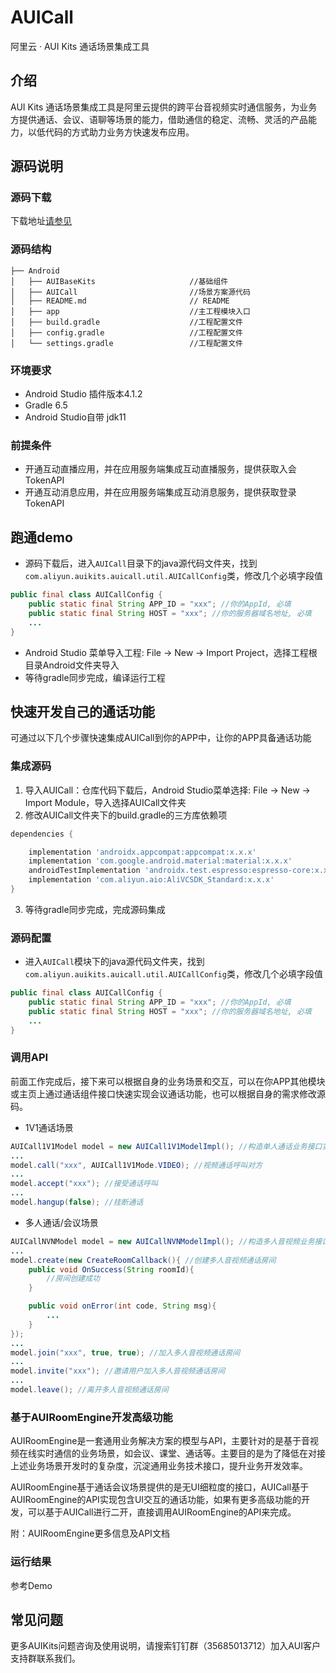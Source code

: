 # AUICall
阿里云 · AUI Kits 通话场景集成工具

## 介绍
AUI Kits 通话场景集成工具是阿里云提供的跨平台音视频实时通信服务，为业务方提供通话、会议、语聊等场景的能力，借助通信的稳定、流畅、灵活的产品能力，以低代码的方式助力业务方快速发布应用。


## 源码说明

### 源码下载
下载地址[请参见](https://github.com/MediaBox-AUIKits/AUICall/tree/main/Android)

### 源码结构
```
├── Android
│   ├── AUIBaseKits                     //基础组件
│   ├── AUICall                         //场景方案源代码
│   ├── README.md                       // README
│   ├── app                             //主工程模块入口
│   ├── build.gradle                    //工程配置文件
│   ├── config.gradle                   //工程配置文件
│   └── settings.gradle                 //工程配置文件
```

### 环境要求
- Android Studio 插件版本4.1.2
- Gradle 6.5
- Android Studio自带 jdk11

### 前提条件
- 开通互动直播应用，并在应用服务端集成互动直播服务，提供获取入会TokenAPI
- 开通互动消息应用，并在应用服务端集成互动消息服务，提供获取登录TokenAPI


## 跑通demo

- 源码下载后，进入`AUICall`目录下的java源代码文件夹，找到`com.aliyun.auikits.auicall.util.AUICallConfig`类，修改几个必填字段值

```java
public final class AUICallConfig {
    public static final String APP_ID = "xxx"; //你的AppId, 必填
    public static final String HOST = "xxx"; //你的服务器域名地址, 必填
    ...
}

``` 
- Android Studio 菜单导入工程: File -> New -> Import Project，选择工程根目录Android文件夹导入
- 等待gradle同步完成，编译运行工程

## 快速开发自己的通话功能
可通过以下几个步骤快速集成AUICall到你的APP中，让你的APP具备通话功能

### 集成源码
1. 导入AUICall：仓库代码下载后，Android Studio菜单选择: File -> New -> Import Module，导入选择AUICall文件夹
2. 修改AUICall文件夹下的build.gradle的三方库依赖项

```gradle
dependencies {

    implementation 'androidx.appcompat:appcompat:x.x.x'                     //修改x.x.x为你工程适配的版本
    implementation 'com.google.android.material:material:x.x.x'             //修改x.x.x为你工程适配的版本
    androidTestImplementation 'androidx.test.espresso:espresso-core:x.x.x'  //修改x.x.x为你工程适配的版本
    implementation 'com.aliyun.aio:AliVCSDK_Standard:x.x.x'                  //修改x.x.x为你工程适配的版本
}
```
3. 等待gradle同步完成，完成源码集成

### 源码配置

- 进入`AUICall`模块下的java源代码文件夹，找到`com.aliyun.auikits.auicall.util.AUICallConfig`类，修改几个必填字段值

```java
public final class AUICallConfig {
    public static final String APP_ID = "xxx"; //你的AppId, 必填
    public static final String HOST = "xxx"; //你的服务器域名地址, 必填
    ...
}
```

### 调用API
前面工作完成后，接下来可以根据自身的业务场景和交互，可以在你APP其他模块或主页上通过通话组件接口快速实现会议通话功能，也可以根据自身的需求修改源码。

- 1V1通话场景
```java
AUICall1V1Model model = new AUICall1V1ModelImpl(); //构造单人通话业务接口实例
...
model.call("xxx", AUICall1V1Mode.VIDEO); //视频通话呼叫对方
...
model.accept("xxx"); //接受通话呼叫
...
model.hangup(false); //挂断通话

```

- 多人通话/会议场景
```java
AUICallNVNModel model = new AUICallNVNModelImpl(); //构造多人音视频业务接口实例
...
model.create(new CreateRoomCallback(){ //创建多人音视频通话房间
    public void OnSuccess(String roomId){
        //房间创建成功
    }

    public void onError(int code, String msg){
        ...
    }
});
...
model.join("xxx", true, true); //加入多人音视频通话房间
...
model.invite("xxx"); //邀请用户加入多人音视频通话房间
...
model.leave(); //离开多人音视频通话房间
```

### 基于AUIRoomEngine开发高级功能
AUIRoomEngine是一套通用业务解决方案的模型与API，主要针对的是基于音视频在线实时通信的业务场景，如会议、课堂、通话等。主要目的是为了降低在对接上述业务场景开发时的复杂度，沉淀通用业务技术接口，提升业务开发效率。

AUIRoomEngine基于通话会议场景提供的是无UI细粒度的接口，AUICall基于AUIRoomEngine的API实现包含UI交互的通话功能，如果有更多高级功能的开发，可以基于AUICall进行二开，直接调用AUIRoomEngine的API来完成。

附：AUIRoomEngine更多信息及API文档

### 运行结果
参考Demo

## 常见问题
更多AUIKits问题咨询及使用说明，请搜索钉钉群（35685013712）加入AUI客户支持群联系我们。